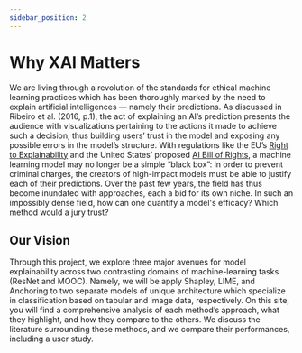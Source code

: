 ```yaml
---
sidebar_position: 2
---
```



# Why XAI Matters

We are living through a revolution of the standards for ethical machine learning practices which has been thoroughly marked by the need to explain artificial intelligences — namely their predictions. As discussed in Ribeiro et al. (2016, p.1), the act of explaining an AI’s prediction presents the audience with visualizations pertaining to the actions it made to achieve such a decision, thus building users’ trust in the model and exposing any possible errors in the model’s structure. With regulations like the EU’s [Right to Explainability](https://www.europarl.europa.eu/news/en/press-room/20231206IPR15699/artificial-intelligence-act-deal-on-comprehensive-rules-for-trustworthy-ai) and the United States’ proposed [AI Bill of Rights](https://www.whitehouse.gov/ostp/ai-bill-of-rights/), a machine learning model may no longer be a simple “black box”: in order to prevent criminal charges, the creators of high-impact models must be able to justify each of their predictions. Over the past few years, the field has thus become inundated with approaches, each a bid for its own niche. In such an impossibly dense field, how can one quantify a model's efficacy? Which method would a jury trust?

## Our Vision

Through this project, we explore three major avenues for model explainability across two contrasting domains of machine-learning tasks (ResNet and MOOC). Namely, we will be apply Shapley, LIME, and Anchoring to two separate models of unique architecture which specialize in classification based on tabular and image data, respectively. On this site, you will find a comprehensive analysis of each method’s approach, what they highlight, and how they compare to the others. We discuss the literature surrounding these methods, and we compare their performances, including a user study. 